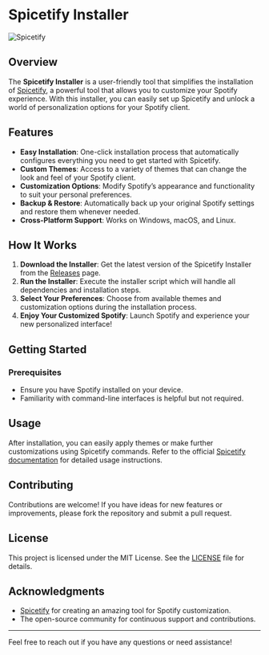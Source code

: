 # Spicetify Installer

![Spicetify](https://jqmx.cc/cdn/spicetify.png)

## Overview

The **Spicetify Installer** is a user-friendly tool that simplifies the installation of [Spicetify](https://github.com/spicetify/spicetify-cli), a powerful tool that allows you to customize your Spotify experience. With this installer, you can easily set up Spicetify and unlock a world of personalization options for your Spotify client.

## Features

- **Easy Installation**: One-click installation process that automatically configures everything you need to get started with Spicetify.
- **Custom Themes**: Access to a variety of themes that can change the look and feel of your Spotify client.
- **Customization Options**: Modify Spotify’s appearance and functionality to suit your personal preferences.
- **Backup & Restore**: Automatically back up your original Spotify settings and restore them whenever needed.
- **Cross-Platform Support**: Works on Windows, macOS, and Linux.

## How It Works

1. **Download the Installer**: Get the latest version of the Spicetify Installer from the [Releases](https://github.com/yourusername/spicetify-installer/releases) page.
2. **Run the Installer**: Execute the installer script which will handle all dependencies and installation steps.
3. **Select Your Preferences**: Choose from available themes and customization options during the installation process.
4. **Enjoy Your Customized Spotify**: Launch Spotify and experience your new personalized interface!

## Getting Started

### Prerequisites

- Ensure you have Spotify installed on your device.
- Familiarity with command-line interfaces is helpful but not required.

## Usage

After installation, you can easily apply themes or make further customizations using Spicetify commands. Refer to the official [Spicetify documentation](https://spicetify.app/docs/) for detailed usage instructions.

## Contributing

Contributions are welcome! If you have ideas for new features or improvements, please fork the repository and submit a pull request.

## License

This project is licensed under the MIT License. See the [LICENSE](LICENSE) file for details.

## Acknowledgments

- [Spicetify](https://github.com/spicetify/spicetify-cli) for creating an amazing tool for Spotify customization.
- The open-source community for continuous support and contributions.

---

Feel free to reach out if you have any questions or need assistance!
